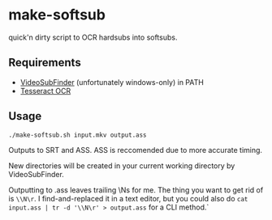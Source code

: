 # make-softsub
quick'n dirty script to OCR hardsubs into softsubs.

## Requirements

* [VideoSubFinder](https://sourceforge.net/projects/videosubfinder/) (unfortunately windows-only) in PATH
* [Tesseract OCR](https://github.com/tesseract-ocr/tesseract/)

## Usage

`./make-softsub.sh input.mkv output.ass`

Outputs to SRT and ASS.
ASS is reccomended due to more accurate timing.

New directories will be created in your current working directory by VideoSubFinder.

Outputting to .ass leaves trailing \Ns for me. The thing you want to get rid of is `\\N\r`.
I find-and-replaced it in a text editor, but you could also do `cat input.ass | tr -d '\\N\r' > output.ass` for a CLI method.`
